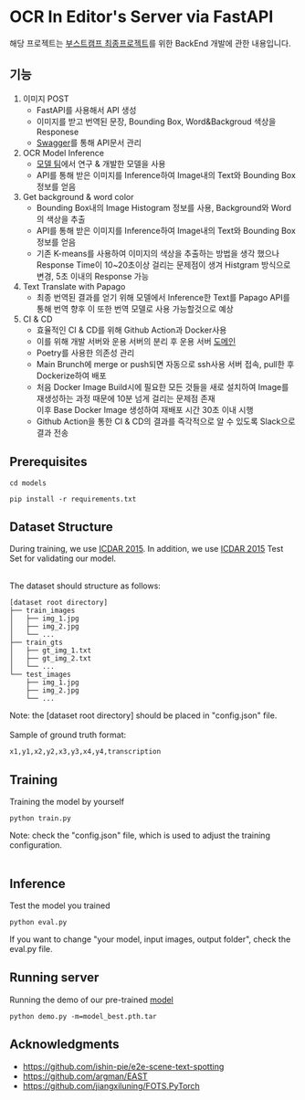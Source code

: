 # OCR In Editor's Server via FastAPI
해당 프로젝트는 [부스트캠프 최종프로젝트](https://github.com/boostcampaitech2/final-project-level3-cv-07)를 위한 BackEnd 개발에 관한 내용입니다.

## 기능
1. 이미지 POST 
    - FastAPI를 사용해서 API 생성
    - 이미지를 받고 번역된 문장, Bounding Box, Word&Backgroud 색상을 Responese
    - [Swagger](http://www.realbro.site/docs)를 통해 API문서 관리
2. OCR Model Inference
    - [모델 팀](https://github.com/boostcampaitech2/final-project-level3-cv-07/tree/main/models)에서 연구 & 개발한 모델을 사용
    - API를 통해 받은 이미지를 Inference하여 Image내의 Text와 Bounding Box정보를 얻음
3. Get background & word color
    - Bounding Box내의 Image Histogram 정보를 사용, Background와 Word의 색상을 추출
    - API를 통해 받은 이미지를 Inference하여 Image내의 Text와 Bounding Box정보를 얻음
    - 기존 K-means를 사용하여 이미지의 색상을 추출하는 방법을 생각 했으나 \
    Response Time이 10~20초이상 걸리는 문제점이 생겨 Histgram 방식으로 변경, 5초 이내의 Response 가능
4. Text Translate with Papago
    - 최종 번역된 결과를 얻기 위해 모델에서 Inference한 Text를 Papago API를 통해 번역 향후 이 또한 번역 모델로 사용 가능할것으로 예상
5. CI & CD
    - 효율적인 CI & CD를 위해 Github Action과 Docker사용
    - 이를 위해 개발 서버와 운용 서버의 분리 후 운용 서버 [도메인](http://realbro.site/docs)
    - Poetry를 사용한 의존성 관리
    - Main Brunch에 merge or push되면 자동으로 ssh사용 서버 접속, pull한 후 Dockerize하여 배포
    - 처음 Docker Image Build시에 필요한 모든 것들을 새로 설치하여 Image를 재생성하는 과정 때문에 10분 넘게 걸리는 문제점 존재 \
    이후 Base Docker Image 생성하여 재배포 시간 30초 이내 시행
    - Github Action을 통한 CI & CD의 결과를 즉각적으로 알 수 있도록 Slack으로 결과 전송

## Prerequisites


```
cd models

pip install -r requirements.txt
```

## Dataset Structure

During training, we use [ICDAR 2015](https://rrc.cvc.uab.es/?ch=4&com=downloads). In addition, we use [ICDAR 2015](https://rrc.cvc.uab.es/?ch=4&com=downloads) Test Set for validating our model.<br /><br />

The dataset should structure as follows:

```
[dataset root directory]
├── train_images
│   ├── img_1.jpg
│   ├── img_2.jpg
│   └── ...
├── train_gts
│   ├── gt_img_1.txt
│   ├── gt_img_2.txt
│   └── ...
└── test_images
    ├── img_1.jpg
    ├── img_2.jpg
    └── ...
```
Note: the [dataset root directory] should be placed in "config.json" file. <br /><br />
Sample of ground truth format:
```
x1,y1,x2,y2,x3,y3,x4,y4,transcription
```


## Training

Training the model by yourself
```
python train.py
```
Note: check the "config.json" file, which is used to adjust the training configuration.<br /><br />

## Inference
Test the model you trained
```
python eval.py
```

If you want to change "your model, input images, output folder", check the eval.py file.

## Running server

Running the demo of our pre-trained [model](https://drive.google.com/file/d/1toEqT1LA-0ieY0ZFeKc6UWJOVvPXDtF1/view?usp=sharing)

```
python demo.py -m=model_best.pth.tar
```

## Acknowledgments

* https://github.com/ishin-pie/e2e-scene-text-spotting
* https://github.com/argman/EAST
* https://github.com/jiangxiluning/FOTS.PyTorch

